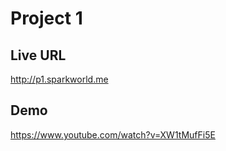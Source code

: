 # Project 1

## Live URL
<http://p1.sparkworld.me>

## Demo
<https://www.youtube.com/watch?v=XW1tMufFi5E>

